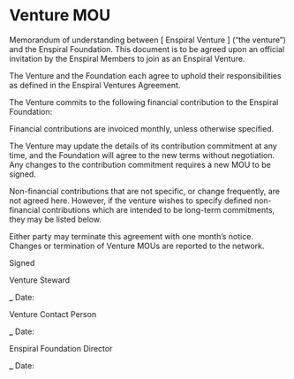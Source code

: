 # Venture MOU

Memorandum of understanding between \[ Enspiral Venture ] (“the venture”) and the Enspiral Foundation. This document is to be agreed upon an official invitation by the Enspiral Members to join as an Enspiral Venture.

The Venture and the Foundation each agree to uphold their responsibilities as defined in the Enspiral Ventures Agreement.

The Venture commits to the following financial contribution to the Enspiral Foundation:

Financial contributions are invoiced monthly, unless otherwise specified.

The Venture may update the details of its contribution commitment at any time, and the Foundation will agree to the new terms without negotiation. Any changes to the contribution commitment requires a new MOU to be signed.

Non-financial contributions that are not specific, or change frequently, are not agreed here. However, if the venture wishes to specify defined non-financial contributions which are intended to be long-term commitments, they may be listed below.

Either party may terminate this agreement with one month’s notice. Changes or termination of Venture MOUs are reported to the network.

Signed

Venture Steward

**\_** Date:

Venture Contact Person

**\_** Date:

Enspiral Foundation Director

**\_** Date:
